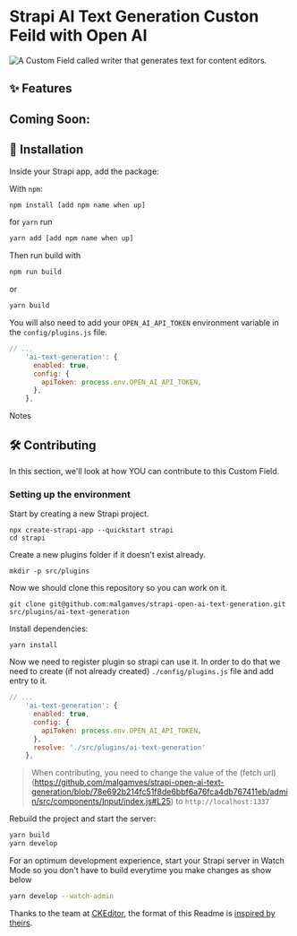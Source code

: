 # Strapi AI Text Generation Custon Feild with Open AI

<img src="https://user-images.githubusercontent.com/25641936/211792939-59ef9f11-b5b2-40d6-aa09-bfdeea5a17c2.gif" alt="A Custom Field called writer that generates text for content editors.">



## <a id="features"></a>✨ Features


Coming Soon:
- 

## <a id="installation"></a>🔧 Installation

Inside your Strapi app, add the package:

With `npm`:

```bash
npm install [add npm name when up]
```

for `yarn` run

```bash
yarn add [add npm name when up]
```

Then run build with

```bash
npm run build
```

or

```bash
yarn build
```


You will also need to add your `OPEN_AI_API_TOKEN` environment variable in the `config/plugins.js` file. 

```javascript
// ...
    'ai-text-generation': {
      enabled: true,
      config: {
        apiToken: process.env.OPEN_AI_API_TOKEN,
      },
    },
```


Notes

## <a id="contributing"></a>🛠 Contributing

In this section, we'll look at how YOU can contribute to this Custom Field.

### Setting up the environment

Start by creating a new Strapi project.

```
npx create-strapi-app --quickstart strapi
cd strapi
```

Create a new plugins folder if it doesn't exist already.
```
mkdir -p src/plugins
```

Now we should clone this repository so you can work on it.

```
git clone git@github.com:malgamves/strapi-open-ai-text-generation.git src/plugins/ai-text-generation
```

Install dependencies:

```
yarn install
```

Now we need to register plugin so strapi can use it. In order to do that we need
to create (if not already created) `./config/plugins.js` file and add entry to it.

```javascript
// ...
    'ai-text-generation': {
      enabled: true,
      config: {
        apiToken: process.env.OPEN_AI_API_TOKEN,
      },
      resolve: './src/plugins/ai-text-generation'
    },
```

> When contributing, you need to change the value of the (fetch url)(https://github.com/malgamves/strapi-open-ai-text-generation/blob/78e692b214fc51f8de6bbf6a76fca4db767411eb/admin/src/components/Input/index.js#L25) to `http://localhost:1337`

Rebuild the project and start the server:

```bash
yarn build
yarn develop
```

For an optimum development experience, start your Strapi server in Watch Mode so you don't have to build everytime you make changes as show below
```bash
yarn develop --watch-admin
```

Thanks to the team at [CKEditor](https://ckeditor.com/), the format of this Readme is [inspired by theirs](https://github.com/ckeditor/strapi-plugin-ckeditor).
